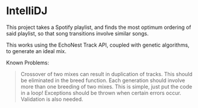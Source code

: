 # IntelliDJ

This project takes a Spotify playlist, and finds the most optimum ordering of said playlist, so that song transitions involve similar songs.

This works using the EchoNest Track API, coupled with genetic algorithms, to generate an ideal mix.

Known Problems:
  > Crossover of two mixes can result in duplication of tracks. This should be eliminated in the breed function.
  > Each generation should involve more than one breeding of two mixes. This is simple, just put the code in a loop!
  > Exceptions should be thrown when certain errors occur. Validation is also needed.
